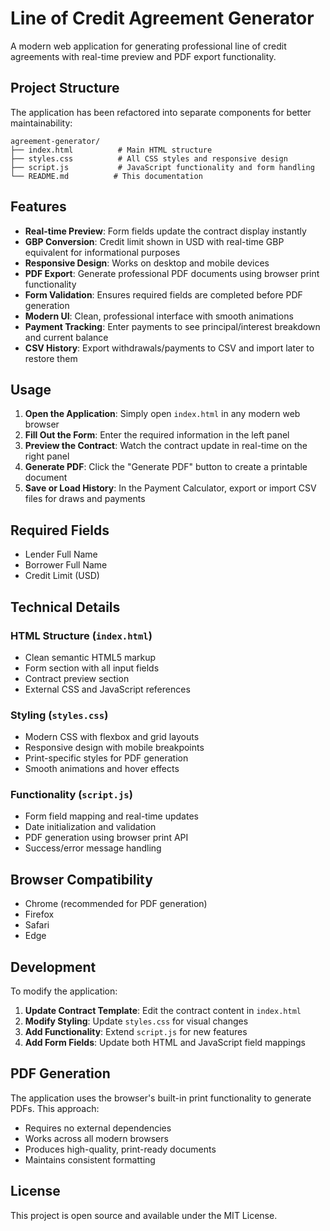 # Line of Credit Agreement Generator

A modern web application for generating professional line of credit agreements with real-time preview and PDF export functionality.

## Project Structure

The application has been refactored into separate components for better maintainability:

```
agreement-generator/
├── index.html          # Main HTML structure
├── styles.css          # All CSS styles and responsive design
├── script.js           # JavaScript functionality and form handling
└── README.md          # This documentation
```

## Features

- **Real-time Preview**: Form fields update the contract display instantly
- **GBP Conversion**: Credit limit shown in USD with real-time GBP equivalent for informational purposes
- **Responsive Design**: Works on desktop and mobile devices
- **PDF Export**: Generate professional PDF documents using browser print functionality
- **Form Validation**: Ensures required fields are completed before PDF generation
- **Modern UI**: Clean, professional interface with smooth animations
- **Payment Tracking**: Enter payments to see principal/interest breakdown and current balance
- **CSV History**: Export withdrawals/payments to CSV and import later to restore them

## Usage

1. **Open the Application**: Simply open `index.html` in any modern web browser
2. **Fill Out the Form**: Enter the required information in the left panel
3. **Preview the Contract**: Watch the contract update in real-time on the right panel
4. **Generate PDF**: Click the "Generate PDF" button to create a printable document
5. **Save or Load History**: In the Payment Calculator, export or import CSV files for draws and payments

## Required Fields

- Lender Full Name
- Borrower Full Name  
- Credit Limit (USD)

## Technical Details

### HTML Structure (`index.html`)
- Clean semantic HTML5 markup
- Form section with all input fields
- Contract preview section
- External CSS and JavaScript references

### Styling (`styles.css`)
- Modern CSS with flexbox and grid layouts
- Responsive design with mobile breakpoints
- Print-specific styles for PDF generation
- Smooth animations and hover effects

### Functionality (`script.js`)
- Form field mapping and real-time updates
- Date initialization and validation
- PDF generation using browser print API
- Success/error message handling

## Browser Compatibility

- Chrome (recommended for PDF generation)
- Firefox
- Safari
- Edge

## Development

To modify the application:

1. **Update Contract Template**: Edit the contract content in `index.html`
2. **Modify Styling**: Update `styles.css` for visual changes
3. **Add Functionality**: Extend `script.js` for new features
4. **Add Form Fields**: Update both HTML and JavaScript field mappings

## PDF Generation

The application uses the browser's built-in print functionality to generate PDFs. This approach:
- Requires no external dependencies
- Works across all modern browsers
- Produces high-quality, print-ready documents
- Maintains consistent formatting

## License

This project is open source and available under the MIT License. 